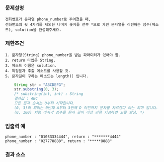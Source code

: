 ### 문제설명
    전화번호가 문자열 phone_number로 주어졌을 때, 
    전화번호의 뒷 4자리를 제외한 나머지 숫자를 전부 *으로 가린 문자열을 리턴하는 함수(메소드), solution을 완성해주세요.

### 제한조건
    1. 문자형(String) phone_number을 받는 파라미터가 있어야 함.
    2. return 타입은 String.
    3. 메소드 이름은 solution.
    4. 특정문자 추출 메소드를 사용할 것.
    5. 문자길이 구하는 메소드는 length() 입니다.
```java
    String str = "ABCDEFG";
    str.substring(0, 3); 
    /* substring(int, int) : String
    결과값 : ABC
    모든 문자 순서는 0부터 시작합니다.
    (0, 3)의 의미는 0번째 A부터 3번째 D 이전까지 문자를 자르겠다 라는 의미 입니다.
    (0, 100) 처럼 마지막 정수를 문자 길이 이상 만큼 지정하면 오류 발생. */
```

### 입출력 예
    phone_number : "01033334444", return : "*******4444"
    phone_number : "027778888", return : "*****8888"

### 결과 소스



